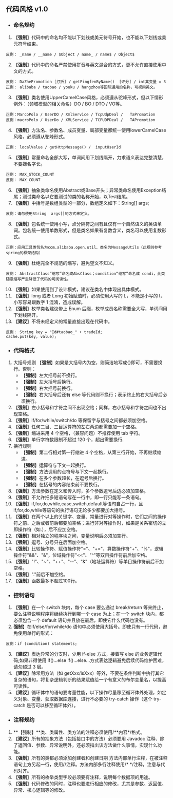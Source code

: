 ## 代码风格 v1.0
- ### 命名规约
1. 【**强制**】代码中的命名均不能以下划线或美元符号开始，也不能以下划线或美元符号结束。
```
反例： _name / __name / $Object / name_ / name$ / Object$
```
2. 【**强制**】代码中的命名严禁使用拼音与英文混合的方式，更不允许直接使用中文的方式。
```
反例： DaZhePromotion [打折] / getPingfenByName()  [评分] / int某变量 = 3
正例： alibaba / taobao / youku / hangzhou等国际通用的名称，可视同英文。
```
3. 【**强制**】类名使用UpperCamelCase风格，必须遵从驼峰形式，但以下情形例外：（领域模型的相关命名）DO / BO / DTO / VO等。
```
正例：MarcoPolo / UserDO / XmlService / TcpUdpDeal /   TaPromotion
反例：macroPolo / UserDo / XMLService / TCPUDPDeal /   TAPromotion
```
4. 【**强制**】方法名、参数名、成员变量、局部变量都统一使用lowerCamelCase风格，必须遵从驼峰形式。
```
正例： localValue / getHttpMessage() /  inputUserId
```
5. 【**强制**】常量命名全部大写，单词间用下划线隔开，力求语义表达完整清楚，不要嫌名字长。
```
正例： MAX_STOCK_COUNT
反例： MAX_COUNT
```
6. 【**强制**】抽象类命名使用Abstract或Base开头；异常类命名使用Exception结尾；测试类命名以它要测试的类的名称开始，以Test结尾。
7. 【**强制**】中括号是数组类型的一部分，数组定义如下：String[]   args;
```
反例：请勿使用String  args[]的方式来定义。
```
8. 【**强制**】包名统一使用小写，点分隔符之间有且仅有一个自然语义的英语单词。包名统一使用单数形式，但是类名如果有复数含义，类名可以使用复数形式。
```
正例：应用工具类包名为com.alibaba.open.util、类名为MessageUtils（此规则参考spring的框架结构）
```
9. 【**强制**】杜绝完全不规范的缩写，避免望文不知义。
```
反例： AbstractClass“缩写”命名成AbsClass；condition“缩写”命名成 condi，此类随意缩写严重降低了代码的可阅读性。
```
10. 【**强制**】如果使用到了设计模式，建议在类名中体现出具体模式。
11. 【**强制**】long 或者 Long 初始赋值时，必须使用大写的 L，不能是小写的 l，小写容易跟数字 1 混淆，造成误解。
12. 【**强制**】枚举类名建议带上 Enum 后缀，枚举成员名称需要全大写，单词间用下划线隔开。
13. 【**建议**】不将未经定义的常量直接出现在代码中。
```
反例： String key = "Id#taobao_" + tradeId;
cache.put(key, value);
```
- ### 代码格式
1. 大括号规则
    【**强制**】如果是大括号内为空，则简洁地写成{}即可，不需要换行。否则：
    * 【**强制**】左大括号前不换行。
    * 【**强制**】左大括号后换行。
    * 【**强制**】右大括号前换行。
    * 【**强制**】右大括号后还有 else 等代码则不换行；表示终止的右大括号后必须换行。
2. 【**强制**】左小括号和字符之间不出现空格；同样，右小括号和字符之间也不出现空格。
3. 【**强制**】if/for/while/switch/do 等保留字与括号之间都必须加空格。
4. 【**强制**】任何二目、三目运算符的左右两边都需要加一个空格。
5. 【**强制**】缩进采用 4 个空格，（兼容问题）不推荐使用 tab 字符。
6. 【**强制**】单行字符数限制不超过 120 个，超出需要换行.
7. 换行规则
   * 【**强制**】第二行相对第一行缩进 4 个空格，从第三行开始，不再继续缩进。
   * 【**强制**】运算符与下文一起换行。
   * 【**强制**】方法调用的点符号与下文一起换行。
   * 【**强制**】在多个参数超长，在逗号后换行。
   * 【**强制**】在括号的内容结束前不要换行。
8. 【**强制**】方法参数在定义和传入时，多个参数逗号后边必须加空格。
9. 【**强制**】不允许把多短语句写在一行中，即一行只能写一条语句。
10. 【**强制**】if,for,do,while,case,switch,default等语句自占一行，且if,for,do,while等语句的执行语句无论多少都要加大括号。
11. 【**强制**】在两个以上的关键字、变量、常量进行对等操作时，它们之间的操作符之前、之后或者前后都要加空格；进行非对等操作时，如果是关系密切的立即操作符（如.），后不应加空格。
12. 【**强制**】相对独立的程序块之间，变量说明后必须加空行。
13. 【**强制**】逗号、分号只在后面加空格。
14. 【**强制**】比较操作符、赋值操作符"="、"+="，算数操作符"+"、"%"，逻辑操作符"&&"、"&"，位域操作符"<<"、"^"等双目操作符前后加空格。
15. 【**强制**】"!"、"~"、"++"、"--"、"&"（地址运算符）等单目操作符前后不加空格。
16. 【**强制**】"."前后不加空格。
17. 【**强制**】函数最多不超过100行。
- ### 控制语句
1. 【**强制**】在一个 switch 块内，每个 case 要么通过 break/return 等来终止，要么注释说明程序将继续执行到哪一个 case 为止；在一个 switch 块内，都必须包含一个 default 语句并且放在最后，即使它什么代码也没有。
2. **强制**】在if/else/for/while/do 语句中必须使用大括号。即使只有一行代码，避免使用单行的形式：
```
反例：if (condition) statements;
```
3. 【**建议**】表达异常的分支时，少用 if-else 方式，接着写 else 的业务逻辑代码;如果非得使用 if()...else if()...else...方式表达逻辑避免后续代码维护困难，请勿超过 3 层。
4. 【**建议**】除常用方法（如 getXxx/isXxx）等外，不要在条件判断中执行其它复杂的语句，将复杂逻辑判断的结果赋值给一个有意义的布尔变量名，以提高可读性。
5. 【**建议**】循环体中的语句要考量性能，以下操作尽量移至循环体外处理，如定义对象、变量、获取数据库连接，进行不必要的 try-catch 操作（这个 try-catch 是否可以移至循环体外）。
- ### 注释规约

1. **【强制】**类、类属性、类方法的注释必须使用/\*\*内容\*/格式。
2. 【**建议**】所有的抽象方法（包括接口中的方法）必须要用 Javadoc 注释、除了返回值、参数、异常说明外，还必须指出该方法做什么事情，实现什么功能。
3. 【**强制**】所有的类都必须添加创建者和创建日期
方法内部单行注释，在被注释语句上方另起一行，使用//注释。方法内部多行注释使用/* */注释，注意与代码对齐。
4. 【**强制**】所有的枚举类型字段必须要有注释，说明每个数据项的用途。
5. 【**强制**】代码修改的同时，注释也要进行相应的修改，尤其是参数、返回值、异常、核心逻辑等的修改。
